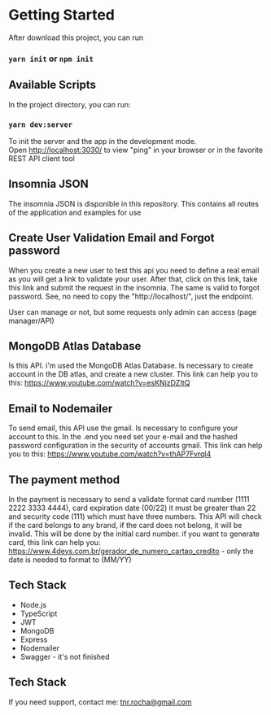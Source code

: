 # Getting Started

After download this project, you can run 

### `yarn init` or  `npm init`

## Available Scripts

In the project directory, you can run:

### `yarn dev:server`

To init the server and the app in the development mode.\
Open [http://localhost:3030/](http://localhost:3030/) to view "ping" in your browser or in the favorite REST API client tool

## Insomnia JSON

The insomnia JSON is disponible in this repository. This contains all routes of the application and examples for use

## Create User Validation Email and Forgot password

When you create a new user to test this api you need to define a real email as you will get a link to validate your user. After that, click on this link, take this link and submit the request in the insomnia. The same is valid to forgot password. See, no need to copy the "http://localhost/", just the endpoint.

User can manage or not, but some requests only admin can access (page manager/API)

## MongoDB Atlas Database

Is this API. i'm used the MongoDB Atlas Database. Is necessary to create account in the DB atlas, and create a new cluster. 
This link can help you to this: https://www.youtube.com/watch?v=esKNjzDZItQ

## Email to Nodemailer

To send email, this API use the gmail. Is necessary to configure your account to this. In the .end you need set your e-mail and the hashed password configuration in the security of accounts gmail.
This link can help you to this: https://www.youtube.com/watch?v=thAP7Fvrql4

## The payment method

In the payment is necessary to send a validate format card number (1111 2222 3333 4444), card expiration date (00/22) it must be greater than 22 and security code (111) which must have three numbers. This API will check if the card belongs to any brand, if the card does not belong, it will be invalid. This will be done by the initial card number.
if you want to generate card, this link can help you: https://www.4devs.com.br/gerador_de_numero_cartao_credito - only the date is needed to format to (MM/YY)

## Tech Stack
- Node.js
- TypeScript
- JWT
- MongoDB
- Express
- Nodemailer
- Swagger - it's not finished
## Tech Stack
If you need support, contact me: tnr.rocha@gmail.com